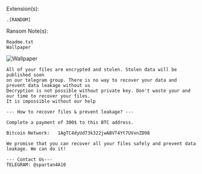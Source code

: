 Extension(s): 
```
.[RANDOM]
```
Ransom Note(s): 
```
Readme.txt
Wallpaper
```
![Wallpaper](https://github.com/user-attachments/assets/5b13b21b-ff3a-4374-ad2a-98c6d58c5108)
```
All of your files are encrypted and stolen. Stolen data will be published soon
on our telegram group. There is no way to recover your data and prevent data leakage without us
Decryption is not possible without private key. Don't waste your and our time to recover your files. 
It is impossible without our help

--- How to recover files & prevent leakage? ---

Complete a payment of 300$ to this BTC address.

Bitcoin Network:   1AgTC4dyUd73k322jwABVT4Yt7UVxnZD98

We promise that you can recover all your files safely and prevent data leakage. We can do it!

--- Contact Us---
TELEGRAM: @spartan4A10



```
